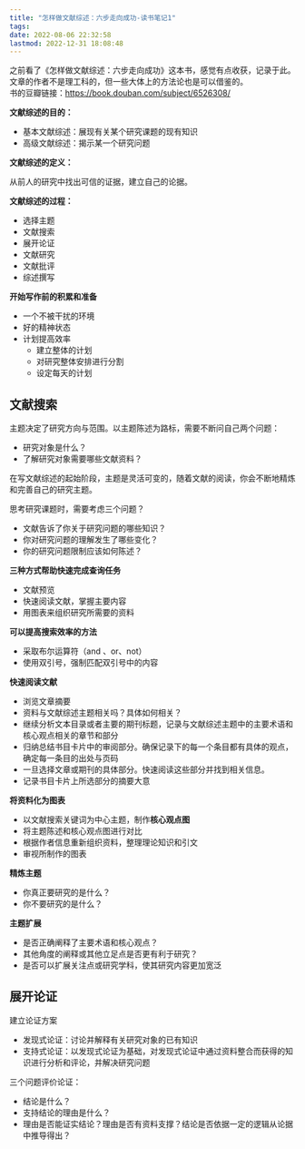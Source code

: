 ```yaml
---
title: "怎样做文献综述：六步走向成功-读书笔记1"
tags: 
date: 2022-08-06 22:32:58
lastmod: 2022-12-31 18:08:48
---
```

之前看了《怎样做文献综述：六步走向成功》这本书，感觉有点收获，记录于此。文章的作者不是理工科的，但一些大体上的方法论也是可以借鉴的。  
书的豆瓣链接：<https://book.douban.com/subject/6526308/>

**文献综述的目的：** 

* 基本文献综述：展现有关某个研究课题的现有知识
* 高级文献综述：揭示某一个研究问题

**文献综述的定义：** 

从前人的研究中找出可信的证据，建立自己的论据。

**文献综述的过程：** 

* 选择主题
* 文献搜索
* 展开论证
* 文献研究
* 文献批评
* 综述撰写

**开始写作前的积累和准备**

* 一个不被干扰的环境
* 好的精神状态
* 计划提高效率
    * 建立整体的计划
    * 对研究整体安排进行分割
    * 设定每天的计划

文献搜索
----

主题决定了研究方向与范围。以主题陈述为路标，需要不断问自己两个问题：

* 研究对象是什么？
* 了解研究对象需要哪些文献资料？

在写文献综述的起始阶段，主题是灵活可变的，随着文献的阅读，你会不断地精炼和完善自己的研究主题。

思考研究课题时，需要考虑三个问题？

* 文献告诉了你关于研究问题的哪些知识？
* 你对研究问题的理解发生了哪些变化？
* 你的研究问题限制应该如何陈述？

**三种方式帮助快速完成查询任务**

* 文献预览
* 快速阅读文献，掌握主要内容
* 用图表来组织研究所需要的资料

**可以提高搜索效率的方法**

* 采取布尔运算符（and 、or、not）
* 使用双引号，强制匹配双引号中的内容

**快速阅读文献**

* 浏览文章摘要
* 资料与文献综述主题相关吗？具体如何相关？
* 继续分析文本目录或者主要的期刊标题，记录与文献综述主题中的主要术语和核心观点相关的章节和部分
* 归纳总结书目卡片中的审阅部分。确保记录下的每一个条目都有具体的观点，确定每一条目的出处与页码
* 一旦选择文章或期刊的具体部分。快速阅读这些部分并找到相关信息。
* 记录书目卡片上所选部分的摘要大意

**将资料化为图表**

* 以文献搜索关键词为中心主题，制作**核心观点图**
* 将主题陈述和核心观点图进行对比
* 根据作者信息重新组织资料，整理理论知识和引文
* 审视所制作的图表

**精炼主题**

* 你真正要研究的是什么？
* 你不要研究的是什么？

**主题扩展**

* 是否正确阐释了主要术语和核心观点？
* 其他角度的阐释或其他立足点是否更有利于研究？
* 是否可以扩展关注点或研究学科，使其研究内容更加宽泛

展开论证
----

建立论证方案

* 发现式论证：讨论并解释有关研究对象的已有知识
* 支持式论证：以发现式论证为基础，对发现式论证中通过资料整合而获得的知识进行分析和评论，并解决研究问题

三个问题评价论证：

* 结论是什么？
* 支持结论的理由是什么？
* 理由是否能证实结论？理由是否有资料支撑？结论是否依据一定的逻辑从论据中推导得出？